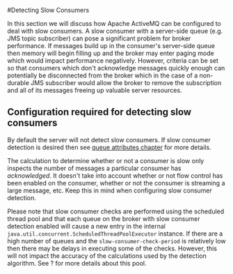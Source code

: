 #Detecting Slow Consumers

In this section we will discuss how Apache ActiveMQ can be configured to deal
with slow consumers. A slow consumer with a server-side queue (e.g. JMS
topic subscriber) can pose a significant problem for broker performance.
If messages build up in the consumer's server-side queue then memory
will begin filling up and the broker may enter paging mode which would
impact performance negatively. However, criteria can be set so that
consumers which don't acknowledge messages quickly enough can
potentially be disconnected from the broker which in the case of a
non-durable JMS subscriber would allow the broker to remove the
subscription and all of its messages freeing up valuable server
resources.

## Configuration required for detecting slow consumers

By default the server will not detect slow consumers. If slow consumer
detection is desired then see [queue attributes chapter](queue-attributes.md)
for more details.

The calculation to determine whether or not a consumer is slow only
inspects the number of messages a particular consumer has
*acknowledged*. It doesn't take into account whether or not flow control
has been enabled on the consumer, whether or not the consumer is
streaming a large message, etc. Keep this in mind when configuring slow
consumer detection.

Please note that slow consumer checks are performed using the scheduled
thread pool and that each queue on the broker with slow consumer
detection enabled will cause a new entry in the internal
`java.util.concurrent.ScheduledThreadPoolExecutor` instance. If there
are a high number of queues and the `slow-consumer-check-period` is
relatively low then there may be delays in executing some of the checks.
However, this will not impact the accuracy of the calculations used by
the detection algorithm. See ? for more details about this pool.

